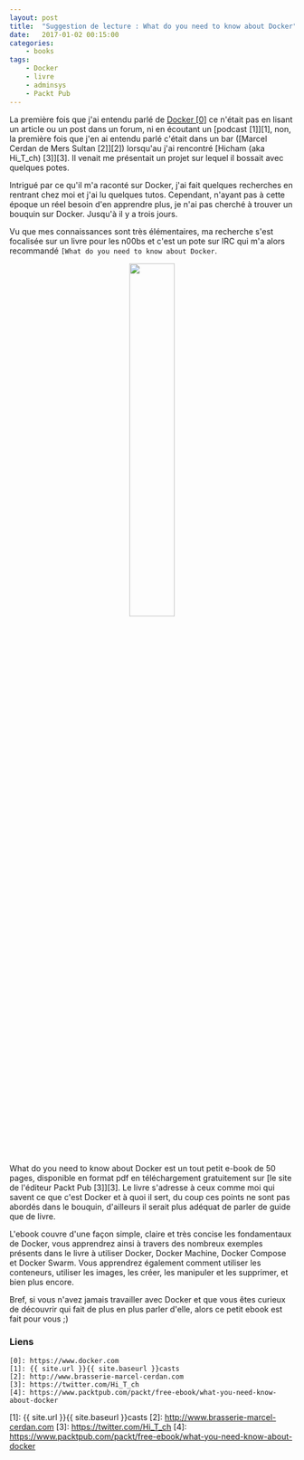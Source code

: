 ```yaml
---
layout: post
title:  "Suggestion de lecture : What do you need to know about Docker"
date:   2017-01-02 00:15:00
categories:
    - books
tags:
    - Docker
    - livre
    - adminsys
    - Packt Pub
---
```


La première fois que j'ai entendu parlé de [Docker \[0\]][0] ce n'était pas en lisant un
article ou un post dans un forum, ni en écoutant un [podcast \[1\]][1], non, la première
fois que j'en ai entendu parlé c'était dans un bar ([Marcel Cerdan de Mers
Sultan \[2\]][2]) lorsqu'au j'ai rencontré [Hicham (aka Hi_T_ch) \[3\]][3]. Il
venait me présentait un projet sur lequel il bossait avec quelques potes.

Intrigué par ce qu'il m'a raconté sur Docker, j'ai fait quelques recherches en
rentrant chez moi et j'ai lu quelques tutos. Cependant, n'ayant pas à cette
époque un réel besoin d'en apprendre plus, je n'ai pas cherché à trouver un bouquin
sur Docker. Jusqu'à il y a trois jours.

Vu que mes connaissances sont très élémentaires, ma recherche s'est focalisée
sur un livre pour les n00bs et c'est un pote sur IRC qui m'a alors recommandé
`[What do you need to know about Docker`.

<div style="text-align: center;">
	<img src="{{ site.baseurl }}/images/posts/2017/docker.jpg" style="width:40%;" />
</div>
<br />

What do you need to know about Docker est un tout petit e-book de 50 pages,
disponible en format pdf en téléchargement gratuitement sur [le site de
l'éditeur Packt Pub \[3\]][3]. Le livre s'adresse à ceux comme moi qui
savent ce que c'est Docker et à quoi il sert, du coup ces points ne sont
pas abordés dans le bouquin, d'ailleurs il serait plus adéquat de parler de
guide que de livre.

L'ebook couvre d'une façon simple, claire et très concise les fondamentaux de
Docker, vous apprendrez ainsi à travers des nombreux exemples présents dans le
livre à utiliser Docker, Docker Machine, Docker Compose et Docker Swarm. Vous
apprendrez également comment utiliser les conteneurs, utiliser les images, les
créer, les manipuler et les supprimer, et bien plus encore.

Bref, si vous n'avez jamais travailler avec Docker et que vous êtes curieux de
découvrir qui fait de plus en plus parler d'elle, alors ce petit ebook est fait pour
vous ;)



### Liens
~~~
[0]: https://www.docker.com
[1]: {{ site.url }}{{ site.baseurl }}casts
[2]: http://www.brasserie-marcel-cerdan.com
[3]: https://twitter.com/Hi_T_ch
[4]: https://www.packtpub.com/packt/free-ebook/what-you-need-know-about-docker
~~~
[0]: https://www.docker.com
[1]: {{ site.url }}{{ site.baseurl }}casts
[2]: http://www.brasserie-marcel-cerdan.com
[3]: https://twitter.com/Hi_T_ch
[4]: https://www.packtpub.com/packt/free-ebook/what-you-need-know-about-docker

